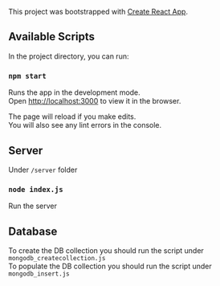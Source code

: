 This project was bootstrapped with [Create React App](https://github.com/facebook/create-react-app).

## Available Scripts

In the project directory, you can run:

### `npm start`

Runs the app in the development mode.<br />
Open [http://localhost:3000](http://localhost:3000) to view it in the browser.

The page will reload if you make edits.<br />
You will also see any lint errors in the console.


## Server
Under `/server` folder 

### `node index.js`
Run the server

## Database
To create the DB collection you should run the script under `mongodb_createcollection.js` <br />
To populate the DB collection you should run the script under `mongodb_insert.js` 
